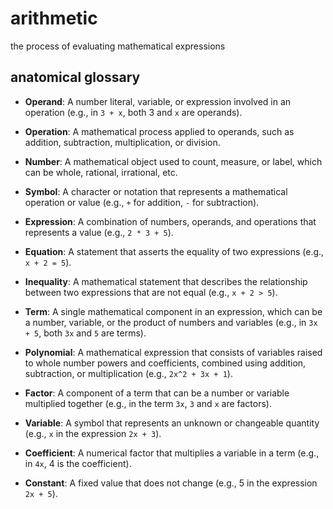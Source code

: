 # arithmetic

the process of evaluating mathematical expressions

## anatomical glossary

- **Operand**: A number literal, variable, or expression involved in an operation (e.g., in `3 + x`, both 3 and `x` are operands).

- **Operation**: A mathematical process applied to operands, such as addition, subtraction, multiplication, or division.

- **Number**: A mathematical object used to count, measure, or label, which can be whole, rational, irrational, etc.

- **Symbol**: A character or notation that represents a mathematical operation or value (e.g., `+` for addition, `-` for subtraction).

- **Expression**: A combination of numbers, operands, and operations that represents a value (e.g., `2 * 3 + 5`).

- **Equation**: A statement that asserts the equality of two expressions (e.g., `x + 2 = 5`).

- **Inequality**: A mathematical statement that describes the relationship between two expressions that are not equal (e.g., `x + 2 > 5`).

- **Term**: A single mathematical component in an expression, which can be a number, variable, or the product of numbers and variables (e.g., in `3x + 5`, both `3x` and `5` are terms).

- **Polynomial**: A mathematical expression that consists of variables raised to whole number powers and coefficients, combined using addition, subtraction, or multiplication (e.g., `2x^2 + 3x + 1`).

- **Factor**: A component of a term that can be a number or variable multiplied together (e.g., in the term `3x`, `3` and `x` are factors).

- **Variable**: A symbol that represents an unknown or changeable quantity (e.g., `x` in the expression `2x + 3`).

- **Coefficient**: A numerical factor that multiplies a variable in a term (e.g., in `4x`, 4 is the coefficient).

- **Constant**: A fixed value that does not change (e.g., 5 in the expression `2x + 5`).
